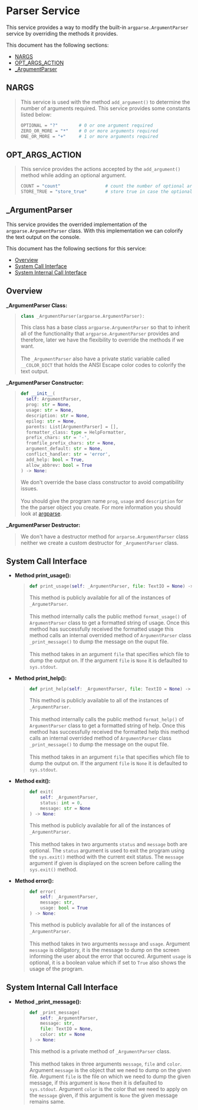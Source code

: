 # Parser Service

This service provides a way to modify the built-in `argparse.ArgumentParser` service by overriding the methods it provides.

This document has the following sections:

- [NARGS](#nargs)
- [OPT_ARGS_ACTION](#optargsaction)
- [\_ArgumentParser](#argumentparser)

## NARGS

> This service is used with the method `add_argument()` to determine the number of arguments required. This service provides some
> constants listed below:
>
> ```python
> OPTIONAL = "?"        # 0 or one argument required
> ZERO_OR_MORE = "*"    # 0 or more arguments required
> ONE_OR_MORE = "+"     # 1 or more arguments required
> ```

## OPT_ARGS_ACTION

> This service provides the actions accepted by the `add_argument()` method while adding an optional argument.
>
> ```python
> COUNT = "count"                 # count the number of optional arguments given
> STORE_TRUE = "store_true"       # store true in case the optional argument is given
> ```

## \_ArgumentParser

This service provides the overrided implementation of the `argparse.ArgumentParser` class. With this implementation we can colorify
the text output on the console.

This document has the following sections for this service:

- [Overview](#overview)
- [System Call Interface](#system-call-interface)
- [System Internal Call Interface](#system-internal-call-interface)

## Overview

**\_ArgumentParser Class:**

> ```python
> class _ArgumentParser(argparse.ArgumentParser):
> ```
>
> This class has a base class `argparse.ArgumentParser` so that to inherit all of the functionality that `argparse.ArgumentParser`
> provides and therefore, later we have the flexibility to override the methods if we want.
> <br><br>
> The `_ArgumentParser` also have a private static variable called `__COLOR_DICT` that holds the ANSI Escape color codes to colorify
> the text output.

**\_ArgumentParser Constructor:**

> ```python
> def __init__(
>   self: ArgumentParser,
>   prog: str = None,
>   usage: str = None,
>   description: str = None,
>   epilog: str = None,
>   parents: List[ArgumentParser] = [],
>   formatter_class: type = HelpFormatter,
>   prefix_chars: str = '-',
>   fromfile_prefix_chars: str = None,
>   argument_default: str = None,
>   conflict_handler: str = 'error',
>   add_help: bool = True,
>   allow_abbrev: bool = True
> ) -> None:
> ```
>
> We don't override the base class constructor to avoid compatibility issues.
> <br><br>
> You should give the program name `prog`, `usage` and `description` for the the parser object you create. For more information
> you should look at [argparse][_argparse].

**\_ArgumentParser Destructor:**

> We don't have a destructor method for `arparse.ArgumentParser` class neither we create a custom destructor for `_ArgumentParser`
> class.

## System Call Interface

- **Method print_usage():**

  > ```python
  > def print_usage(self: _ArgumentParser, file: TextIO = None) -> None:
  > ```
  >
  > This method is publicly available for all of the instances of `_ArgumetParser`.
  > <br><br>
  > This method internally calls the public method `format_usage()` of `ArgumentParser` class to get a formatted string of usage.
  > Once this method has successfully received the formatted usage this method calls an internal overrided method of
  > `ArgumentParser` class `_print_message()` to dump the message on the ouput file.
  > <br><br>
  > This method takes in an argument `file` that specifies which file to dump the output on. If the argument `file` is `None` it
  > is defaulted to `sys.stdout`.

- **Method print_help():**

  > ```python
  > def print_help(self: _ArgumentParser, file: TextIO = None) -> None:
  > ```
  >
  > This method is publicly available to all of the instances of `_ArgumentParser`.
  > <br><br>
  > This method internally calls the public method `format_help()` of `ArgumentParser` class to get a formatted string of help.
  > Once this method has successfully received the formatted help this method calls an internal overrided method of
  > `ArgumentParser` class `_print_message()` to dump the message on the ouput file.
  > <br><br>
  > This method takes in an argument `file` that specifies which file to dump the output on. If the argument `file` is `None` it
  > is defaulted to `sys.stdout`.

- **Method exit():**

  > ```python
  > def exit(
  >     self: _ArgumentParser,
  >     status: int = 0,
  >     message: str = None
  > ) -> None:
  > ```
  >
  > This method is publicly available for all of the instances of `_ArgumentParser`.
  > <br><br>
  > This method takes in two arguments `status` and `message` both are optional. The `status` argument is used to exit the program
  > using the `sys.exit()` method with the current exit status. The `message` argument if given is displayed on the screen before
  > calling the `sys.exit()` method.

- **Method error():**

  > ```python
  > def error(
  >     self: _ArgumentParser,
  >     message: str,
  >     usage: bool = True
  > ) -> None:
  > ```
  >
  > This method is publicly available for all of the instances of `_ArgumentParser`.
  > <br><br>
  > This method takes in two arguments `message` and `usage`. Argument `message` is obligatory, it is the message to dump on the
  > screen informing the user about the error that occured. Argument `usage` is optional, it is a boolean value which if set to
  > `True` also shows the usage of the program.

## System Internal Call Interface

- **Method \_print_message():**

  > ```python
  > def _print_message(
  >     self: _ArgumentParser,
  >     message: str,
  >     file: TextIO = None,
  >     color: str = None
  > ) -> None:
  > ```
  >
  > This method is a private method of `_ArgumentParser` class.
  > <br><br>
  > This method takes in three arguments `message`, `file` and `color`. Argument `message` is the object that we need to dump on
  > the given file. Argument `file` is the file on which we need to dump the given message, if this argument is `None` then it is
  > defaulted to `sys.stdout`. Argument `color` is the color that we need to apply on the `message` given, if this argument is
  > `None` the given message remains same.

<!-- Definitions -->

[_argparse]: https://docs.python.org/3/library/argparse.html
